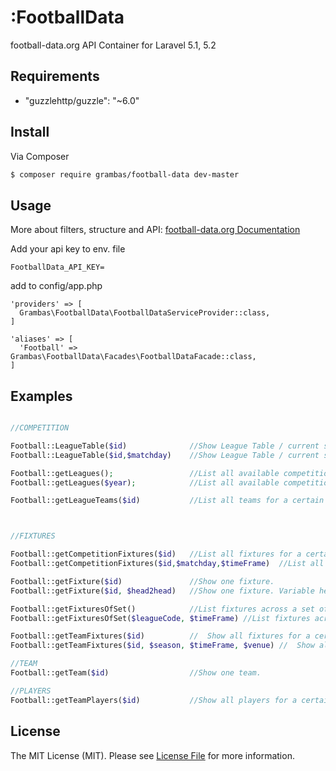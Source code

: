 # :FootballData




football-data.org API Container for Laravel 5.1, 5.2


## Requirements
-  "guzzlehttp/guzzle": "~6.0"


## Install

Via Composer

``` bash
$ composer require grambas/football-data dev-master
```

## Usage

More about filters, structure and API:
[football-data.org Documentation](http://api.football-data.org/documentation)


Add your api key to env. file

```
FootballData_API_KEY=
```
add to config/app.php 
``` 
'providers' => [
  Grambas\FootballData\FootballDataServiceProvider::class,
]

'aliases' => [
  'Football' => Grambas\FootballData\Facades\FootballDataFacade::class,
]
```

## Examples
```php

//COMPETITION

Football::LeagueTable($id) 			 	//Show League Table / current standing
Football::LeagueTable($id,$matchday) 	//Show League Table / current standing with filters

Football::getLeagues(); 				//List all available competitions.
Football::getLeagues($year);			//List all available competitions with filter

Football::getLeagueTeams($id)  			//List all teams for a certain competition.



//FIXTURES

Football::getCompetitionFixtures($id)   //List all fixtures for a certain competition.
Football::getCompetitionFixtures($id,$matchday,$timeFrame)  //List all fixtures for a certain competition with filters.

Football::getFixture($id) 				//Show one fixture.
Football::getFixture($id, $head2head)   //Show one fixture. Variable head2head ist number of games to analyse

Football::getFixturesOfSet() 			//List fixtures across a set of competitions
Football::getFixturesOfSet($leagueCode, $timeFrame) //List fixtures across a set of competitions with filters

Football::getTeamFixtures($id) 			// 	Show all fixtures for a certain team.
Football::getTeamFixtures($id, $season, $timeFrame, $venue) // 	Show all fixtures for a certain team with filters. Example:Football::getTeamFixtures(66, "2015","n99","home") 

//TEAM
Football::getTeam($id) 					//Show one team.

//PLAYERS
Football::getTeamPlayers($id) 			//Show all players for a certain team.
```





## License

The MIT License (MIT). Please see [License File](LICENSE.md) for more information.

[link-packagist]: https://packagist.org/packages/grambas/football-data
[link-author]: https://github.com/grambas
